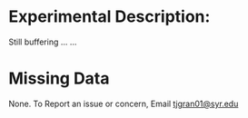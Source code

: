 # Experimental Description:

Still buffering ... ...

# Missing Data

None. To Report an issue or concern, Email tjgran01@syr.edu
